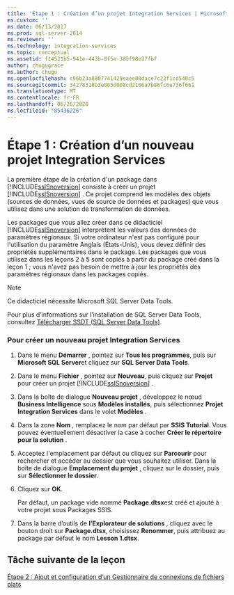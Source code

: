 ```yaml
---
title: 'Étape 1 : Création d’un projet Integration Services | Microsoft Docs'
ms.custom: ''
ms.date: 06/13/2017
ms.prod: sql-server-2014
ms.reviewer: ''
ms.technology: integration-services
ms.topic: conceptual
ms.assetid: f14521b5-941e-443b-8f5e-385f98e37fbf
author: chugugrace
ms.author: chugu
ms.openlocfilehash: c96b23a8807741429eaee00dace7c22f1cd540c5
ms.sourcegitcommit: 34278310b3e005d008cd2106a7b86fc6e736f661
ms.translationtype: MT
ms.contentlocale: fr-FR
ms.lasthandoff: 06/26/2020
ms.locfileid: "85436226"
---
```

# <a name="step-1-creating-a-new-integration-services-project"></a>Étape 1 : Création d’un nouveau projet Integration Services
  La première étape de la création d'un package dans [!INCLUDE[ssISnoversion](../includes/ssisnoversion-md.md)] consiste à créer un projet [!INCLUDE[ssISnoversion](../includes/ssisnoversion-md.md)] . Ce projet comprend les modèles des objets (sources de données, vues de source de données et packages) que vous utilisez dans une solution de transformation de données.  
  
 Les packages que vous allez créer dans ce didacticiel [!INCLUDE[ssISnoversion](../includes/ssisnoversion-md.md)] interprètent les valeurs des données de paramètres régionaux. Si votre ordinateur n'est pas configuré pour l'utilisation du paramètre Anglais (États-Unis), vous devez définir des propriétés supplémentaires dans le package. Les packages que vous utilisez dans les leçons 2 à 5 sont copiés à partir du package créé dans la leçon 1 ; vous n'avez pas besoin de mettre à jour les propriétés des paramètres régionaux dans les packages copiés.  
  
> [!NOTE]  
>  Ce didacticiel nécessite Microsoft SQL Server Data Tools.  
>   
>  Pour plus d’informations sur l’installation de SQL Server Data Tools, consultez [Télécharger SSDT (SQL Server Data Tools)](https://msdn.microsoft.com/data/hh297027).  
  
### <a name="to-create-a-new-integration-services-project"></a>Pour créer un nouveau projet Integration Services  
  
1.  Dans le menu **Démarrer** , pointez sur **Tous les programmes**, puis sur **Microsoft SQL Server**et cliquez sur **SQL Server Data Tools**.  
  
2.  Dans le menu **Fichier** , pointez sur **Nouveau**, puis cliquez sur **Projet** pour créer un projet [!INCLUDE[ssISnoversion](../includes/ssisnoversion-md.md)] .  
  
3.  Dans la boîte de dialogue **Nouveau projet** , développez le nœud **Business Intelligence** sous **Modèles installés**, puis sélectionnez **Projet Integration Services** dans le volet **Modèles** .  
  
4.  Dans la zone **Nom** , remplacez le nom par défaut par **SSIS Tutorial**. Vous pouvez éventuellement désactiver la case à cocher **Créer le répertoire pour la solution** .  
  
5.  Acceptez l'emplacement par défaut ou cliquez sur **Parcourir** pour rechercher et accéder au dossier que vous souhaitez utiliser. Dans la boîte de dialogue **Emplacement du projet** , cliquez sur le dossier, puis sur **Sélectionner le dossier**.  
  
6.  Cliquez sur **OK**.  
  
     Par défaut, un package vide nommé **Package.dtsx**est créé et ajouté à votre projet sous Packages SSIS.  
  
7.  Dans la barre d’outils de **l’Explorateur de solutions** , cliquez avec le bouton droit sur **Package.dtsx**, choisissez **Renommer**, puis attribuez au package par défaut le nom **Lesson 1.dtsx**.  
  
## <a name="next-task-in-lesson"></a>Tâche suivante de la leçon  
 [Étape 2 : Ajout et configuration d’un Gestionnaire de connexions de fichiers plats](lesson-1-2-adding-and-configuring-a-flat-file-connection-manager.md)  
  
  
